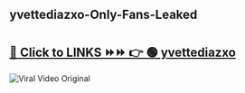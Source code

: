 
 ## yvettediazxo-Only-Fans-Leaked

# <h2><a href="https://clipsfans.com/yvettediazxo&ref=git">🔗 Click to LINKS ⏩⏩ 👉 🟢 yvettediazxo </a></h2>

<a href="https://clipsfans.com/yvettediazxo&ref=git" rel="nofollow" data-target="animated-image.originalLink"><img src="https://i.ibb.co.com/xMMVF88/686577567.gif" alt="Viral Video Original" style="max-width: 100%; display: inline-block;" data-target="animated-image.originalImage"></a>

